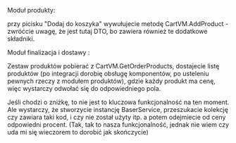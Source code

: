 Moduł produkty:

przy picisku "Dodaj do koszyka" wywułujecie metodę CartVM.AddProduct - zwróćcie uwagę, że jest tutaj DTO, bo zawiera również te dodatkowe składniki.


Moduł finalizacja i dostawy :

Zestaw produktów pobierać z CartVM.GetOrderProducts, dostajecie listę produktów (po integracji dorobię obsługę komponentów, po usteleniu pewnych rzeczy z modułem produktów), gdzie każdy produkt ma cenę, więc wystarczy odwołać się do odpowiedniego pola.

Jeśli chodzi o zniżkę, to nie jest to kluczowa funkcjonalność na ten moment.
Ale wystarczy, że stworzycie instancję BaserService<Discount>, przeszukacie kolekcję czy zawiara taki kod, i czy nie został użyty itp. a potem odejmiecie od ceny odpowiedni procent. (Tak, tak to nasza funkcjonalność, jednak nie wiem czy uda mi się wieczorem to dorobić jak skończycie)